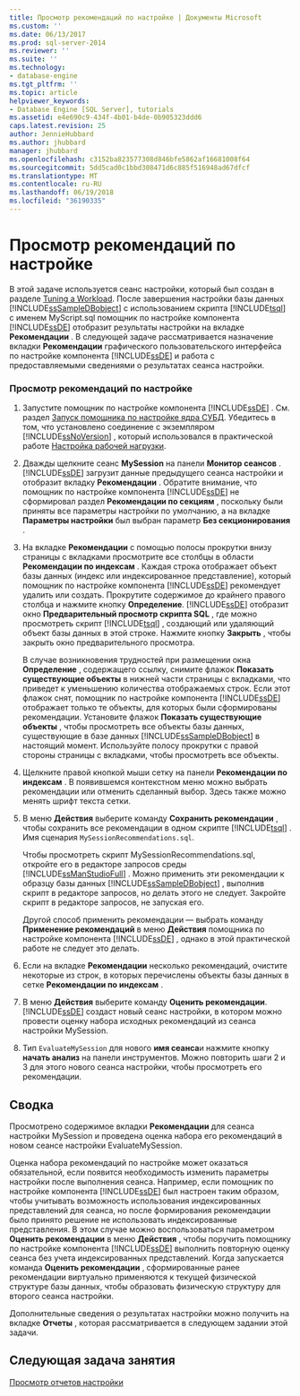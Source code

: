 ```yaml
---
title: Просмотр рекомендаций по настройке | Документы Microsoft
ms.custom: ''
ms.date: 06/13/2017
ms.prod: sql-server-2014
ms.reviewer: ''
ms.suite: ''
ms.technology:
- database-engine
ms.tgt_pltfrm: ''
ms.topic: article
helpviewer_keywords:
- Database Engine [SQL Server], tutorials
ms.assetid: e4e690c9-434f-4b01-b4de-0b905323ddd6
caps.latest.revision: 25
author: JennieHubbard
ms.author: jhubbard
manager: jhubbard
ms.openlocfilehash: c3152ba823577308d846bfe5862af16681008f64
ms.sourcegitcommit: 5dd5cad0c1bbd308471d6c885f516948ad67dfcf
ms.translationtype: MT
ms.contentlocale: ru-RU
ms.lasthandoff: 06/19/2018
ms.locfileid: "36190335"
---
```

# <a name="viewing-tuning-recommendations"></a>Просмотр рекомендаций по настройке
  В этой задаче используется сеанс настройки, который был создан в разделе [Tuning a Workload](lesson-1-1-tuning-a-workload.md). После завершения настройки базы данных [!INCLUDE[ssSampleDBobject](../../includes/sssampledbobject-md.md)] с использованием скрипта [!INCLUDE[tsql](../../includes/tsql-md.md)] с именем MyScript.sql помощник по настройке компонента [!INCLUDE[ssDE](../../includes/ssde-md.md)] отобразит результаты настройки на вкладке **Рекомендации** . В следующей задаче рассматривается назначение вкладки **Рекомендации** графического пользовательского интерфейса по настройке компонента [!INCLUDE[ssDE](../../includes/ssde-md.md)] и работа с предоставляемыми сведениями о результатах сеанса настройки.  
  
### <a name="view-tuning-recommendations"></a>Просмотр рекомендаций по настройке  
  
1.  Запустите помощник по настройке компонента [!INCLUDE[ssDE](../../includes/ssde-md.md)] . См. раздел [Запуск помощника по настройке ядра СУБД](../../relational-databases/performance/database-engine-tuning-advisor.md). Убедитесь в том, что установлено соединение с экземпляром [!INCLUDE[ssNoVersion](../../includes/ssnoversion-md.md)] , который использовался в практической работе [Настройка рабочей нагрузки](lesson-1-1-tuning-a-workload.md).  
  
2.  Дважды щелкните сеанс **MySession** на панели **Монитор сеансов** . [!INCLUDE[ssDE](../../includes/ssde-md.md)] загрузит данные предыдущего сеанса настройки и отобразит вкладку **Рекомендации** . Обратите внимание, что помощник по настройке компонента [!INCLUDE[ssDE](../../includes/ssde-md.md)] не сформировал раздел **Рекомендации по секциям** , поскольку были приняты все параметры настройки по умолчанию, а на вкладке **Параметры настройки** был выбран параметр **Без секционирования** .  
  
3.  На вкладке **Рекомендации** с помощью полосы прокрутки внизу страницы с вкладками просмотрите все столбцы в области **Рекомендации по индексам** . Каждая строка отображает объект базы данных (индекс или индексированное представление), который помощник по настройке компонента [!INCLUDE[ssDE](../../includes/ssde-md.md)] рекомендует удалить или создать. Прокрутите содержимое до крайнего правого столбца и нажмите кнопку **Определение**. [!INCLUDE[ssDE](../../includes/ssde-md.md)] отобразит окно **Предварительный просмотр скрипта SQL** , где можно просмотреть скрипт [!INCLUDE[tsql](../../includes/tsql-md.md)] , создающий или удаляющий объект базы данных в этой строке. Нажмите кнопку **Закрыть** , чтобы закрыть окно предварительного просмотра.  
  
     В случае возникновения трудностей при размещении окна **Определение** , содержащего ссылку, снимите флажок **Показать существующие объекты** в нижней части страницы с вкладками, что приведет к уменьшению количества отображаемых строк. Если этот флажок снят, помощник по настройке компонента [!INCLUDE[ssDE](../../includes/ssde-md.md)] отображает только те объекты, для которых были сформированы рекомендации. Установите флажок **Показать существующие объекты** , чтобы просмотреть все объекты базы данных, существующие в базе данных [!INCLUDE[ssSampleDBobject](../../includes/sssampledbobject-md.md)] в настоящий момент. Используйте полосу прокрутки с правой стороны страницы с вкладками, чтобы просмотреть все объекты.  
  
4.  Щелкните правой кнопкой мыши сетку на панели **Рекомендации по индексам** . В появившемся контекстном меню можно выбрать рекомендации или отменить сделанный выбор. Здесь также можно менять шрифт текста сетки.  
  
5.  В меню **Действия** выберите команду **Сохранить рекомендации** , чтобы сохранить все рекомендации в одном скрипте [!INCLUDE[tsql](../../includes/tsql-md.md)] . Имя сценария `MySessionRecommendations.sql`.  
  
     Чтобы просмотреть скрипт MySessionRecommendations.sql, откройте его в редакторе запросов среды [!INCLUDE[ssManStudioFull](../../includes/ssmanstudiofull-md.md)] . Можно применить эти рекомендации к образцу базы данных [!INCLUDE[ssSampleDBobject](../../includes/sssampledbobject-md.md)] , выполнив скрипт в редакторе запросов, но делать этого не следует. Закройте скрипт в редакторе запросов, не запуская его.  
  
     Другой способ применить рекомендации — выбрать команду **Применение рекомендаций** в меню **Действия** помощника по настройке компонента [!INCLUDE[ssDE](../../includes/ssde-md.md)] , однако в этой практической работе не следует это делать.  
  
6.  Если на вкладке **Рекомендации** несколько рекомендаций, очистите некоторые из строк, в которых перечислены объекты базы данных в сетке **Рекомендации по индексам** .  
  
7.  В меню **Действия** выберите команду **Оценить рекомендации**. [!INCLUDE[ssDE](../../includes/ssde-md.md)] создаст новый сеанс настройки, в котором можно провести оценку набора исходных рекомендаций из сеанса настройки MySession.  
  
8.  Тип `EvaluateMySession` для нового **имя сеанса**и нажмите кнопку **начать анализ** на панели инструментов. Можно повторить шаги 2 и 3 для этого нового сеанса настройки, чтобы просмотреть его рекомендации.  
  
## <a name="summary"></a>Сводка  
 Просмотрено содержимое вкладки **Рекомендации** для сеанса настройки MySession и проведена оценка набора его рекомендаций в новом сеансе настройки EvaluateMySession.  
  
 Оценка набора рекомендаций по настройке может оказаться обязательной, если появится необходимость изменить параметры настройки после выполнения сеанса. Например, если помощник по настройке компонента [!INCLUDE[ssDE](../../includes/ssde-md.md)] был настроен таким образом, чтобы учитывать возможность использования индексированных представлений для сеанса, но после формирования рекомендации было принято решение не использовать индексированные представления. В этом случае можно воспользоваться параметром **Оценить рекомендации** в меню **Действия** , чтобы поручить помощнику по настройке компонента [!INCLUDE[ssDE](../../includes/ssde-md.md)] выполнить повторную оценку сеанса без учета индексированных представлений. Когда запускается команда **Оценить рекомендации** , сформированные ранее рекомендации виртуально применяются к текущей физической структуре базы данных, чтобы образовать физическую структуру для второго сеанса настройки.  
  
 Дополнительные сведения о результатах настройки можно получить на вкладке **Отчеты** , которая рассматривается в следующем задании этой задачи.  
  
## <a name="next-task-in-lesson"></a>Следующая задача занятия  
 [Просмотр отчетов настройки](lesson-1-3-viewing-tuning-reports.md)  
  
  
